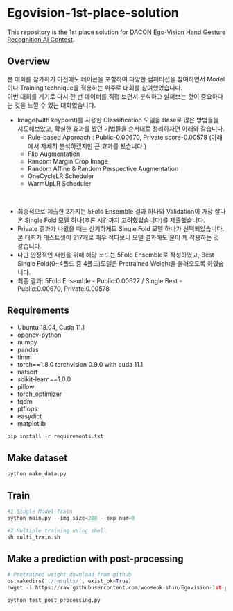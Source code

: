 # Egovision-1st-place-solution
This repository is the 1st place solution for [DACON Ego-Vision Hand Gesture Recognition AI Contest](https://dacon.io/competitions/official/235805/overview/description).

## Overview
본 대회를 참가하기 이전에도 데이콘을 포함하여 다양한 컴페티션을 참여하면서 Model이나 Training technique을 적용하는 위주로 대회를 참여했었습니다.  
이번 대회를 계기로 다시 한 번 데이터를 직접 보면서 분석하고 살펴보는 것이 중요하다는 것을 느낄 수 있는 대회였습니다.

- Image(with keypoint)를 사용한 Classification 모델을 Base로 많은 방법들을 시도해보았고, 확실한 효과를 봤던 기법들을 순서대로 정리하자면 아래와 같습니다.
    - Rule-based Approach : Public-0.00670, Private score-0.00578 (아래에서 자세히 분석하겠지만 큰 효과를 봤습니다.)
    - Flip Augmentation
    - Random Margin Crop Image
    - Random Affine & Random Perspective Augmentation
    - OneCycleLR Scheduler
    - WarmUpLR Scheduler

<br>

- 최종적으로 제출한 2가지는 5Fold Ensemble 결과 하나와 Validation이 가장 잘나온 Single Fold 모델 하나(추론 시간까지 고려했었습니다)를 제출했습니다.
- Private 결과가 나왔을 때는 신기하게도 Single Fold 모델 하나가 선택되었습니다. 본 대회가 테스트셋이 217개로 매우 적다보니 모델 결과에도 운이 꽤 작용하는 것 같습니다.
- 다만 안정적인 재현을 위해 해당 코드는 5Fold Ensemble로 작성하였고, Best Single Fold(0~4폴드 중 4폴드)모델은 Pretrained Weight을 불러오도록 하였습니다.
- 최종 결과: 5Fold Ensemble - Public:0.00627 / Single Best - Public:0.00670, Private:0.00578


## Requirements
- Ubuntu 18.04, Cuda 11.1
- opencv-python  
- numpy  
- pandas
- timm
- torch==1.8.0 torchvision 0.9.0 with cuda 11.1
- natsort
- scikit-learn==1.0.0
- pillow
- torch_optimizer
- tqdm
- ptflops
- easydict
- matplotlib

```python
pip install -r requirements.txt
```

## Make dataset
```python
python make_data.py
```

## Train
```python
#1 Single Model Train
python main.py --img_size=288 --exp_num=0

#2 Multiple training using shell
sh multi_train.sh
```

## Make a prediction with post-processing
```python
# Pretrained weight download from github
os.makedirs('./results/', exist_ok=True)
!wget -i https://raw.githubusercontent.com/wooseok-shin/Egovision-1st-place-solution/main/load_pretrained.txt -P results
```

```python
python test_post_processing.py
```


